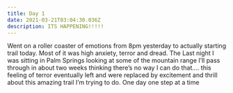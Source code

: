 ```yaml
---
title: Day 1
date: 2021-03-21T03:04:30.036Z
description: ITS HAPPENING!!!!!
---
```

Went on a roller coaster of emotions from 8pm yesterday to actually starting trail today. Most of it was high anxiety, terror and dread. The Last night I was sitting in Palm Springs looking at some of the mountain range I’ll pass through in about two weeks thinking there’s no way I can do that.... this feeling of terror eventually left and were replaced by excitement and thrill about this amazing trail I’m trying to do. One day one step at a time